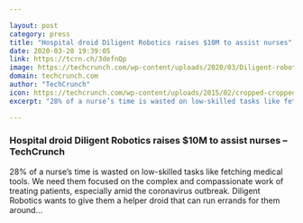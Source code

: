 ```yaml
---

layout: post
category: press
title: "Hospital droid Diligent Robotics raises $10M to assist nurses"
date: 2020-03-20 19:39:05
link: https://tcrn.ch/3defnQp
image: https://techcrunch.com/wp-content/uploads/2020/03/Diligent-robotics-Moxi-1.jpg?w=639
domain: techcrunch.com
author: "TechCrunch"
icon: https://techcrunch.com/wp-content/uploads/2015/02/cropped-cropped-favicon-gradient.png?w=180
excerpt: "28% of a nurse’s time is wasted on low-skilled tasks like fetching medical tools. We need them focused on the complex and compassionate work of treating patients, especially amid the coronavirus outbreak. Diligent Robotics wants to give them a helper droid that can run errands for them around…"

---
```


### Hospital droid Diligent Robotics raises $10M to assist nurses – TechCrunch

28% of a nurse’s time is wasted on low-skilled tasks like fetching medical tools. We need them focused on the complex and compassionate work of treating patients, especially amid the coronavirus outbreak. Diligent Robotics wants to give them a helper droid that can run errands for them around…